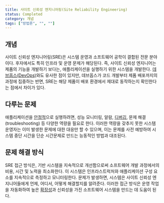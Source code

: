 ```yaml
---
title: 사이트 신뢰성 엔지니어링(Site Reliability Engineering)
status: Completed
category: 개념
tags: ["방법론", "", ""]
---
```


## 개념

사이트 신뢰성 엔지니어링(SRE)은 시스템 운영과 소프트웨어 공학이 결합된 전문 분야이다.
후자에서도 특히 인프라 및 운영 문제가 해당된다.
즉, 사이트 신뢰성 엔지니어는 제품의 기능을 개발하기 보다는, 애플리케이션을 실행하기 위한 시스템을 개발한다.
[데브옵스(DevOps)](/ko/devops/)와도 유사한 점이 있지만, 데브옵스가 코드 개발부터 제품 배포까지의 과정에 집중하는 반면,
SRE는 해당 제품이 배포 환경에서 제대로 동작하는지 확인한다는 점에서 차이가 있다.

## 다루는 문제

애플리케이션을 [안정적](/reliability/)으로 실행하려면, 성능 모니터링, 알람,
[디버깅](/debugging/), 문제 해결(troubleshooting) 등 다양한 역량을 필요로 한다. 
이러한 역량을 갖추지 못한 시스템 운영자는 이미 발생한 문제에 대한 대응만 할 수 있으며,
이는 문제를 사전 예방하여 시스템 중단 시간을 단순 시간문제로 만드는 능동적인 방법과 대조된다.

## 문제 해결 방식

SRE 접근 방식은, 기반 시스템을 지속적으로 개선함으로써
소프트웨어 개발 과정에서의 비용, 시간 및 노력을 최소화한다.
이 시스템은 인프라스트럭처와 애플리케이션 구성 요소를 지속적으로 측정하고 모니터링한다. 
문제가 발생하면, 시스템은 사이트 신뢰성 엔지니어들에게 언제, 어디서, 어떻게 해결할지를 알려준다.
이러한 접근 방식은 운영 작업을 자동화하여 높은 [확장성](/ko/scalability)과 신뢰성을 가진 소프트웨어 시스템을 만드는 데 도움이 된다.
